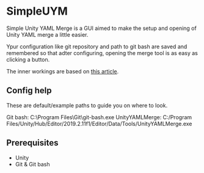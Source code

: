# SimpleUYM
Simple Unity YAML Merge is a GUI aimed to make the setup and opening of Unity YAML merge a little easier.

Ypur configuration like git repository and path to git bash are saved and remembered so that adter configuring, opening the merge tool is as easy as clicking a button.

The inner workings are based on [this article](https://learn.unity.com/tutorial/working-with-yamlmerge).

## Config help
These are default/example paths to guide you on where to look.

Git bash: C:\Program Files\Git\git-bash.exe
UnityYAMLMerge: C:/Program Files/Unity/Hub/Editor/2019.2.11f1/Editor/Data/Tools/UnityYAMLMerge.exe

## Prerequisites

- Unity
- Git & Git bash 
